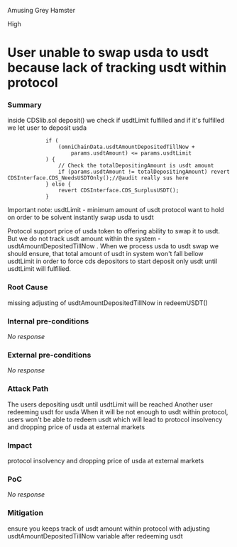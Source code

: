 Amusing Grey Hamster

High

# User unable to swap usda to usdt because lack of tracking usdt within protocol

### Summary

inside CDSlib.sol deposit() we check if usdtLimit fulfilled and if it's fulfilled we let user to deposit usda
```solidity
            if (
                (omniChainData.usdtAmountDepositedTillNow +
                    params.usdtAmount) <= params.usdtLimit
            ) {
                // Check the totalDepositingAmount is usdt amount
                if (params.usdtAmount != totalDepositingAmount) revert CDSInterface.CDS_NeedsUSDTOnly();//@audit really sus here
            } else { 
                revert CDSInterface.CDS_SurplusUSDT();
            }
```
Important note: usdtLimit - minimum amount of usdt protocol want to hold on order to be solvent instantly swap usda to usdt

Protocol support price of usda token to offering ability to swap it to usdt. 
But we do not track usdt amount within the system - usdtAmountDepositedTillNow . When we process usda to usdt swap we should ensure, that total amount of usdt in system won't fall bellow usdtLimit in order to force cds depositors to start deposit only usdt until usdtLimit will fulfilied.

### Root Cause

missing adjusting of usdtAmountDepositedTillNow in redeemUSDT()

### Internal pre-conditions

_No response_

### External pre-conditions

_No response_

### Attack Path

The users depositing usdt until usdtLimit will be reached
Another user redeeming usdt for usda
When it will be not enough to usdt within protocol, users won't be able to redeem usdt which will lead to protocol insolvency and dropping price of usda at external markets

### Impact

protocol insolvency and dropping price of usda at external markets

### PoC

_No response_

### Mitigation

ensure you keeps track of usdt amount within protocol with adjusting  usdtAmountDepositedTillNow variable after redeeming usdt